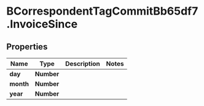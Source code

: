 # BCorrespondentTagCommitBb65df7.InvoiceSince

## Properties

Name | Type | Description | Notes
------------ | ------------- | ------------- | -------------
**day** | **Number** |  | 
**month** | **Number** |  | 
**year** | **Number** |  | 


